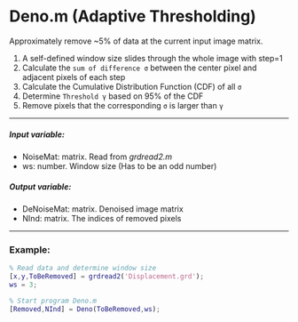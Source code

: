 # Deno.m (Adaptive Thresholding)

Approximately remove ~5% of data at the current input image matrix.  

1. A self-defined window size slides through the whole image with step=1
2. Calculate the `sum of difference σ` between the center pixel and adjacent pixels of each step
3. Calculate the Cumulative Distribution Function (CDF) of all `σ`
4. Determine `Threshold γ` based on 95% of the CDF
5. Remove pixels that the corresponding `σ` is larger than `γ`

---
##### Input variable:
   * NoiseMat: matrix. Read from *grdread2.m*
   * ws: number. Window size (Has to be an odd number)
##### Output variable:
   * DeNoiseMat: matrix. Denoised image matrix
   * NInd: matrix. The indices of removed pixels
---
### Example:
```MatLab
% Read data and determine window size
[x,y,ToBeRemoved] = grdread2('Displacement.grd');
ws = 3;

% Start program Deno.m
[Removed,NInd] = Deno(ToBeRemoved,ws);
```
